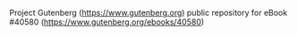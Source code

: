 Project Gutenberg (https://www.gutenberg.org) public repository for eBook #40580 (https://www.gutenberg.org/ebooks/40580)
